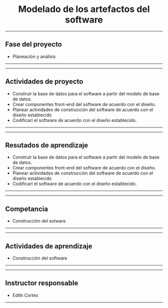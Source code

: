 <h1 align="center">Modelado de los artefactos del software</h1>

***
## Fase del proyecto 
- Planeación y análisis

***

***
## Actividades de proyecto 
- Construir la base de datos para el software a partir del modelo de base de datos.
- Crear componentes front-end del software de acuerdo con el diseño.
- Planear actividades de construcción del software de acuerdo con el diseño establecido
- Codificarl el software de acuerdo con el diseño establecido.
***

***
## Resutados de aprendizaje 
- Construir la base de datos para el software a partir del modelo de base de datos.
- Crear componentes front-end del software de acuerdo con el diseño.
- Planear actividades de construcción del software de acuerdo con el diseño establecido
- Codificarl el software de acuerdo con el diseño establecido.
***

***
## Competancia
- Construcción del sotware
***

***
## Actividades de aprendizaje
- Construcción del software
***

***
## Instructor responsable
- Edith Cortes
***




